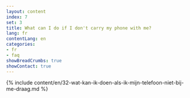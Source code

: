 ```yaml
---
layout: content
index: 7
set: 3
title: What can I do if I don't carry my phone with me?
lang: fr
contentLang: en
categories:
- fr
- faq
showBreadCrumbs: true
showContact: true
---
```

{% include content/en/32-wat-kan-ik-doen-als-ik-mijn-telefoon-niet-bij-me-draag.md %}
